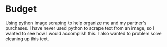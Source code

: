 # Budget
Using python image scraping to help organize me and my partner's purchases. 
I have never used python to scrape text from an image, so I wanted to see how I would accomplish this.
I also wanted to problem solve cleaning up this text.

